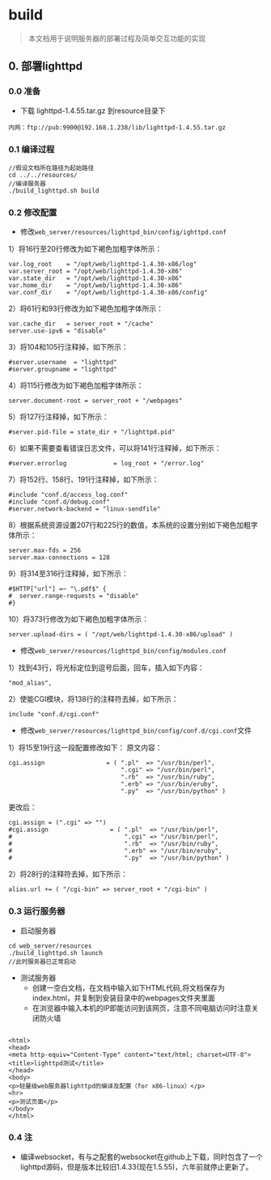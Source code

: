 # build
>本文档用于说明服务器的部署过程及简单交互功能的实现

## 0. 部署lighttpd 

### 0.0 准备
- 下载 lighttpd-1.4.55.tar.gz 到resource目录下
```
内网：ftp://pub:9900@192.168.1.238/lib/lighttpd-1.4.55.tar.gz
```
### 0.1 编译过程
```
//假设文档所在路径为起始路径
cd ../../resources/
//编译服务器
./build_lighttpd.sh build 
```
### 0.2 修改配置

- 修改`web_server/resources/lighttpd_bin/config/ighttpd.conf`

1）将16行至20行修改为如下褐色加粗字体所示：
```
var.log_root    = "/opt/web/lighttpd-1.4.30-x86/log"
var.server_root = "/opt/web/lighttpd-1.4.30-x86"
var.state_dir   = "/opt/web/lighttpd-1.4.30-x86"
var.home_dir    = "/opt/web/lighttpd-1.4.30-x86"
var.conf_dir    = "/opt/web/lighttpd-1.4.30-x86/config"
```
 2）将61行和93行修改为如下褐色加粗字体所示：
 ```
var.cache_dir   = server_root + "/cache"
server.use-ipv6 = "disable"
 ```
3）将104和105行注释掉，如下所示：
```
#server.username  = "lighttpd"
#server.groupname = "lighttpd"
```
4）将115行修改为如下褐色加粗字体所示：
```
server.document-root = server_root + "/webpages"
```
5）将127行注释掉，如下所示：
```
#server.pid-file = state_dir + "/lighttpd.pid"
```
6）如果不需要查看错误日志文件，可以将141行注释掉，如下所示：
```
#server.errorlog             = log_root + "/error.log"
```
7）将152行、158行、191行注释掉，如下所示：
```
#include "conf.d/access_log.conf"
#include "conf.d/debug.conf"
#server.network-backend = "linux-sendfile"
```
8）根据系统资源设置207行和225行的数值，本系统的设置分别如下褐色加粗字体所示：
```
server.max-fds = 256
server.max-connections = 128
```
9）将314至316行注释掉，如下所示：
```
#$HTTP["url"] =~ "\.pdf$" {
#  server.range-requests = "disable"
#}
```
10）将373行修改为如下褐色加粗字体所示：
```
server.upload-dirs = ( "/opt/web/lighttpd-1.4.30-x86/upload" )
```
- 修改`web_server/resources/lighttpd_bin/config/modules.conf`


1）找到43行，将光标定位到逗号后面，回车，插入如下内容：
```
"mod_alias",
```
2）使能CGI模块，将138行的注释符去掉，如下所示：
```
include "conf.d/cgi.conf"
```

- 修改`web_server/resources/lighttpd_bin/config/conf.d/cgi.conf`文件

1）将15至19行这一段配置修改如下：
原文内容：
```
cgi.assign                 = ( ".pl"  => "/usr/bin/perl",
                               ".cgi" => "/usr/bin/perl",
                               ".rb"  => "/usr/bin/ruby",
                               ".erb" => "/usr/bin/eruby",
                               ".py"  => "/usr/bin/python" )
```
更改后：
```
cgi.assign = (".cgi" => "")
#cgi.assign                 = ( ".pl"  => "/usr/bin/perl",
#                               ".cgi" => "/usr/bin/perl",
#                               ".rb"  => "/usr/bin/ruby",
#                               ".erb" => "/usr/bin/eruby",
#                               ".py"  => "/usr/bin/python" )
```
2）将28行的注释符去掉，如下所示：
```
alias.url += ( "/cgi-bin" => server_root + "/cgi-bin" )
```

### 0.3 运行服务器
- 启动服务器
```
cd web_server/resources
./build_lighttpd.sh launch
//此时服务器已正常启动
```
- 测试服务器
  - 创建一空白文档，在文档中输入如下HTML代码,将文档保存为index.html，并复制到安装目录中的webpages文件夹里面
  - 在浏览器中输入本机的IP即能访问到该网页，注意不同电脑访问时注意关闭防火墙


```

<html>
<head>
<meta http-equiv="Content-Type" content="text/html; charset=UTF-8">
<title>lighttpd测试</title>
</head>
<body>
<p>轻量级web服务器lighttpd的编译及配置（for x86-linux）</p>
<hr>
<p>测试页面</p>
</body>
</html>
```



### 0.4 注

- 编译websocket，有与之配套的websocket在github上下载，同时包含了一个lighttpd源码，但是版本比较旧1.4.33(现在1.5.55)，六年前就停止更新了。